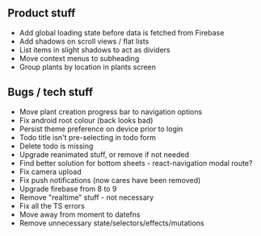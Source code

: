 ## Product stuff

- Add global loading state before data is fetched from Firebase
- Add shadows on scroll views / flat lists
- List items in slight shadows to act as dividers
- Move context menus to subheading
- Group plants by location in plants screen

## Bugs / tech stuff

- Move plant creation progress bar to navigation options
- Fix android root colour (back looks bad)
- Persist theme preference on device prior to login
- Todo title isn't pre-selecting in todo form
- Delete todo is missing
- Upgrade reanimated stuff, or remove if not needed
- Find better solution for bottom sheets - react-navigation modal route?
- Fix camera upload
- Fix push notifications (now cares have been removed)
- Upgrade firebase from 8 to 9
- Remove "realtime" stuff - not necessary
- Fix all the TS errors
- Move away from moment to datefns
- Remove unnecessary state/selectors/effects/mutations
